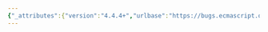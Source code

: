 ```yaml
---
{"_attributes":{"version":"4.4.4+","urlbase":"https://bugs.ecmascript.org/","maintainer":"dherman@mozilla.com"},"bug":{"bug_id":1202,"creation_ts":"2013-01-20 08:25:00 -0800","short_desc":"5.1.6: \"These are to appear in a script exactly as written.\" contradicts 7.6.1 Reserved Words","delta_ts":"2013-03-08 14:44:16 -0800","product":"Draft for 6th Edition","component":"editorial issue","version":"Rev 13: December 21, 2012 Draft","rep_platform":"All","op_sys":"All","bug_status":"RESOLVED","resolution":"FIXED","priority":"Normal","bug_severity":"enhancement","everconfirmed":true,"reporter":{"uid":"kennyluck","name":"Kang-Hao (Kenny) Lu"},"assigned_to":{"uid":"allen","name":"Allen Wirfs-Brock"},"long_desc":[{"commentid":3130,"comment_count":0,"who":{"uid":"kennyluck","name":"Kang-Hao (Kenny) Lu"},"bug_when":"2013-01-20 08:25:55 -0800","thetext":"this prose in 5.1.6\n\n  # Terminal symbols of the lexical, RegExp, and numeric string grammars, and some\n  # of the terminal symbols of the other grammars, are shown in fixed width font,\n  # both in the productions of the grammars and throughout this specification\n  # whenever the text directly refers to such a terminal symbol. *These are to\n  # appear in a script exactly as written.*\n\npartially contradicts this of 7.6.1\n\n  # The ReservedWord definitions are specified as literal sequences of Unicode\n  # characters. However, any Unicode character in a ReservedWord can also be\n  # expressed by a \\ UnicodeEscapeSequence that expresses that same Unicode\n  # character’s code point. Use of such escape sequences does not change the\n  # meaning of the ReservedWord.\n\n. Perhaps that sentence should be removed or augmented."},{"commentid":3227,"comment_count":1,"who":{"uid":"allen","name":"Allen Wirfs-Brock"},"bug_when":"2013-02-25 15:56:24 -0800","thetext":"fixed in rev 14 editor's draft"},{"commentid":3337,"comment_count":2,"who":{"uid":"allen","name":"Allen Wirfs-Brock"},"bug_when":"2013-03-08 14:44:16 -0800","thetext":"in Rev 14 draft"}]}}
---
```

